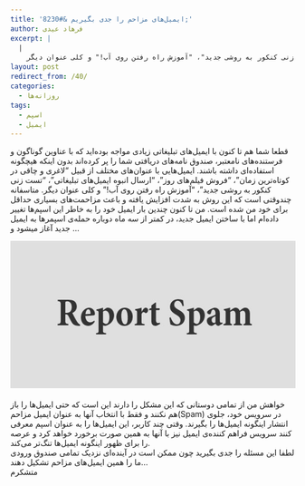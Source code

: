 ```yaml
---
title: 'ایمیل‌های مزاحم را جدی بگیریم &#8230;'
author: فرهاد عیدی
excerpt: |
  |
    قطعا شما هم تا کنون با ایمیل‌های تبلیغاتی زیادی مواجه بوده‌اید که با عناوین گوناگون و فرستنده‌های نامعتبر، صندوق نامه‌های دریافتی شما را پر کرده‌اند بدون اینکه هیچگونه استفاده‌ای داشته باشند. ایمیل‌هایی با عنوان‌های مختلف از قبیل "لاغری و چاقی در کوتاه‌ترین زمان"، "فروش فیلم‌های روز"، "ارسال انبوه ایمیل‌های تبلیغاتی"، "تست زنی کنکور به روشی جدید"، "آموزش راه رفتن روی آب!" و کلی عنوان دیگر.
layout: post
redirect_from: /40/
categories:
  - روزانه‌ها
tags:
  - اسپم
  - ایمیل
---
```

قطعا شما هم تا کنون با ایمیل‌های تبلیغاتی زیادی مواجه بوده‌اید که با عناوین گوناگون و فرستنده‌های نامعتبر، صندوق نامه‌های دریافتی شما را پر کرده‌اند بدون اینکه هیچگونه استفاده‌ای داشته باشند. ایمیل‌هایی با عنوان‌های مختلف از قبیل &#8220;لاغری و چاقی در کوتاه‌ترین زمان&#8221;، &#8220;فروش فیلم‌های روز&#8221;، &#8220;ارسال انبوه ایمیل‌های تبلیغاتی&#8221;، &#8220;تست زنی کنکور به روشی جدید&#8221;، &#8220;آموزش راه رفتن روی آب!&#8221; و کلی عنوان دیگر. متاسفانه چندوقتی است که این روش به شدت افزایش یافته و باعث مزاحمت‌های بسیاری حداقل برای خود من شده است. من تا کنون چندین بار ایمیل خود را به خاطر این اسپم‌ها تغییر داده‌ام اما با ساختن ایمیل جدید، در کمتر از سه ماه دوباره حمله‌ی اسپمرها به ایمیل جدید آغاز میشود و &#8230;

<img alt="Report Spam" src="/asset/legacy/report-spam.jpg" class="mt-image-center" style="text-align: center; display: block; margin: 0pt auto 20px;" height="260" width="550" />خواهش من از تمامی دوستانی که این مشکل را دارند این است که حتی ایمیل‌ها را باز هم نکنند و فقط با انتخاب آنها به عنوان ایمیل مزاحم(Spam) در سرویس خود، جلوی انتشار اینگونه ایمیل‌ها را بگیرند. وقتی چند کاربر، این ایمیل‌ها را به عنوان اسپم معرفی کنند سرویس فراهم کننده‌ی ایمیل نیز با آنها به همین صورت برخورد خواهد کرد و عرصه را برای ظهور اینگونه ایمیل‌ها تنگ‌تر می‌کند.  
لطفا این مسئله را جدی بگیرید چون ممکن است در آینده‌ای نزدیک تمامی صندوق ورودی ما را همین ایمیل‌های مزاحم تشکیل دهند&#8230;  
متشکرم